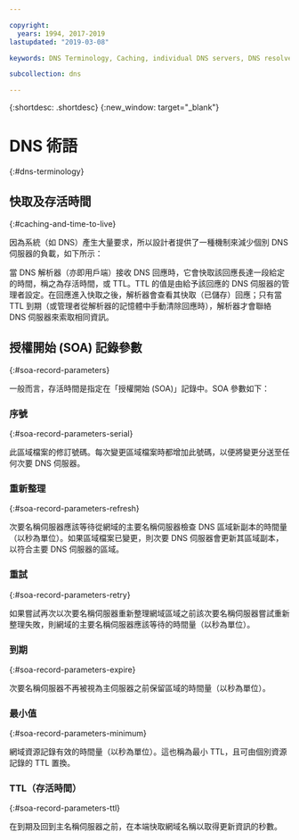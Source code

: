 ```yaml
---

copyright:
  years: 1994, 2017-2019
lastupdated: "2019-03-08"

keywords: DNS Terminology, Caching, individual DNS servers, DNS resolver

subcollection: dns

---
```



{:shortdesc: .shortdesc}
{:new_window: target="_blank"}

# DNS 術語
{:#dns-terminology}

## 快取及存活時間
{:#caching-and-time-to-live}

因為系統（如 DNS）產生大量要求，所以設計者提供了一種機制來減少個別 DNS 伺服器的負載，如下所示：

當 DNS 解析器（亦即用戶端）接收 DNS 回應時，它會快取該回應長達一段給定的時間，稱之為存活時間，或 TTL。TTL 的值是由給予該回應的 DNS 伺服器的管理者設定。在回應進入快取之後，解析器會查看其快取（已儲存）回應；只有當 TTL 到期（或管理者從解析器的記憶體中手動清除回應時），解析器才會聯絡 DNS 伺服器來索取相同資訊。

## 授權開始 (SOA) 記錄參數
{:#soa-record-parameters}

一般而言，存活時間是指定在「授權開始 (SOA)」記錄中。SOA 參數如下：

### 序號
{:#soa-record-parameters-serial}

此區域檔案的修訂號碼。每次變更區域檔案時都增加此號碼，以便將變更分送至任何次要 DNS 伺服器。

### 重新整理
{:#soa-record-parameters-refresh}

次要名稱伺服器應該等待從網域的主要名稱伺服器檢查 DNS 區域新副本的時間量（以秒為單位）。如果區域檔案已變更，則次要 DNS 伺服器會更新其區域副本，以符合主要 DNS 伺服器的區域。

### 重試
{:#soa-record-parameters-retry}

如果嘗試再次以次要名稱伺服器重新整理網域區域之前該次要名稱伺服器嘗試重新整理失敗，則網域的主要名稱伺服器應該等待的時間量（以秒為單位）。

### 到期
{:#soa-record-parameters-expire}

次要名稱伺服器不再被視為主伺服器之前保留區域的時間量（以秒為單位）。

### 最小值
{:#soa-record-parameters-minimum}

網域資源記錄有效的時間量（以秒為單位）。這也稱為最小 TTL，且可由個別資源記錄的 TTL 置換。

### TTL（存活時間）
{:#soa-record-parameters-ttl}

在到期及回到主名稱伺服器之前，在本端快取網域名稱以取得更新資訊的秒數。
